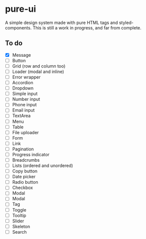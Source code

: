 # pure-ui

A simple design system made with pure HTML tags and styled-components. This is still a work in progress, and far from complete.

## To do

- [x] Message
- [ ] Button
- [ ] Grid (row and column too)
- [ ] Loader (modal and inline)
- [ ] Error wrapper
- [ ] Accordion
- [ ] Dropdown
- [ ] Simple input
- [ ] Number input
- [ ] Phone input
- [ ] Email input
- [ ] TextArea
- [ ] Menu
- [ ] Table
- [ ] File uploader
- [ ] Form
- [ ] Link
- [ ] Pagination
- [ ] Progress indicator
- [ ] Breadcrumbs
- [ ] Lists (ordered and unordered)
- [ ] Copy button
- [ ] Date picker
- [ ] Radio button
- [ ] Checkbox
- [ ] Modal
- [ ] Modal
- [ ] Tag
- [ ] Toggle
- [ ] Tooltip
- [ ] Slider
- [ ] Skeleton
- [ ] Search